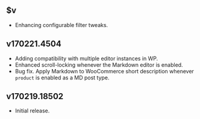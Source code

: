 ## $v

- Enhancing configurable filter tweaks.

## v170221.4504

- Adding compatibility with multiple editor instances in WP.
- Enhanced scroll-locking whenever the Markdown editor is enabled.
- Bug fix. Apply Markdown to WooCommerce short description whenever `product` is enabled as a MD post type.

## v170219.18502

- Initial release.
